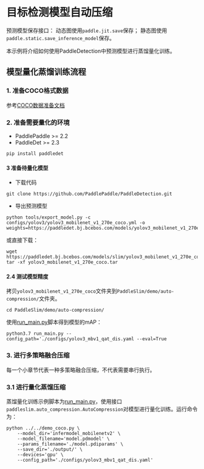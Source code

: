 # 目标检测模型自动压缩

预测模型保存接口：
动态图使用``paddle.jit.save``保存；
静态图使用``paddle.static.save_inference_model``保存。

本示例将介绍如何使用PaddleDetection中预测模型进行蒸馏量化训练。

## 模型量化蒸馏训练流程

### 1. 准备COCO格式数据

参考[COCO数据准备文档](https://github.com/PaddlePaddle/PaddleDetection/blob/release/2.4/docs/tutorials/PrepareDataSet.md#coco%E6%95%B0%E6%8D%AE)

### 2. 准备需要量化的环境

- PaddlePaddle >= 2.2
- PaddleDet >= 2.3

```shell
pip install paddledet
```

#### 3 准备待量化模型
- 下载代码
```
git clone https://github.com/PaddlePaddle/PaddleDetection.git
```
- 导出预测模型
```shell
python tools/export_model.py -c configs/yolov3/yolov3_mobilenet_v1_270e_coco.yml -o weights=https://paddledet.bj.bcebos.com/models/yolov3_mobilenet_v1_270e_coco.pdparams
```
或直接下载：
```shell
wget https://paddledet.bj.bcebos.com/models/slim/yolov3_mobilenet_v1_270e_coco.tar
tar -xf yolov3_mobilenet_v1_270e_coco.tar
```

#### 2.4 测试模型精度
拷贝``yolov3_mobilenet_v1_270e_coco``文件夹到``PaddleSlim/demo/auto-compression/``文件夹。
```
cd PaddleSlim/demo/auto-compression/
```
使用[run_main.py](run_main.py)脚本得到模型的mAP：
```
python3.7 run_main.py --config_path='./configs/yolov3_mbv1_qat_dis.yaml --eval=True
```

### 3. 进行多策略融合压缩

每一个小章节代表一种多策略融合压缩，不代表需要串行执行。

### 3.1 进行量化蒸馏压缩
蒸馏量化训练示例脚本为[run_main.py](run_main.py)，使用接口``paddleslim.auto_compression.AutoCompression``对模型进行量化训练。运行命令为：
```
python ../../demo_coco.py \
    --model_dir='infermodel_mobilenetv2' \
    --model_filename='model.pdmodel' \
    --params_filename='./model.pdiparams' \
    --save_dir='./output/' \
    --devices='gpu' \
    --config_path='./configs/yolov3_mbv1_qat_dis.yaml'
```
